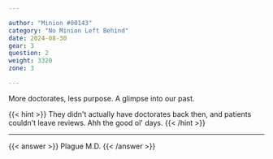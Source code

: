 ```yaml
---

author: "Minion #00143"
category: "No Minion Left Behind"
date: 2024-08-30
gear: 3
question: 2
weight: 3320
zone: 3

---
```


More doctorates, less purpose. A glimpse into our past.

{{< hint >}} They didn't actually have doctorates back then, and patients couldn't leave reviews. Ahh the good ol' days. {{< /hint >}}

---

{{< answer >}} Plague M.D. {{< /answer >}}

